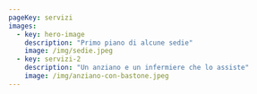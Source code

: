 ```yaml
---
pageKey: servizi
images:
  - key: hero-image
    description: "Primo piano di alcune sedie"
    image: /img/sedie.jpeg
  - key: servizi-2
    description: "Un anziano e un infermiere che lo assiste"
    image: /img/anziano-con-bastone.jpeg
---
```

